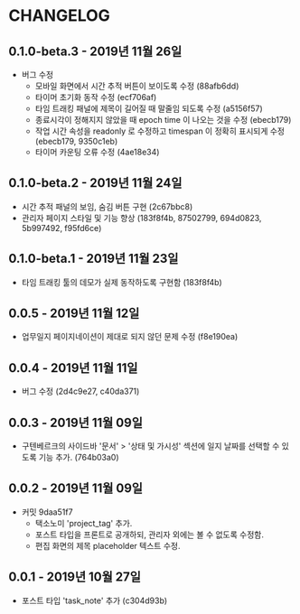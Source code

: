 # CHANGELOG

## 0.1.0-beta.3 - 2019년 11월 26일 
* 버그 수정
  - 모바일 화면에서 시간 추적 버튼이 보이도록 수정 (88afb6dd)
  - 타이머 초기화 동작 수정 (ecf706af)
  - 타임 트래킹 패널에 제목이 길어질 때 말줄임 되도록 수정 (a5156f57)
  - 종료시각이 정해지지 않았을 때 epoch time 이 나오는 것을 수정 (ebecb179)
  - 작업 시간 속성을 readonly 로 수정하고 timespan 이 정확히 표시되게 수정 (ebecb179, 9350c1eb)
  - 타이머 카운팅 오류 수정 (4ae18e34)


## 0.1.0-beta.2 - 2019년 11월 24일 
* 시간 추적 패널의 보임, 숨김 버튼 구현 (2c67bbc8)
* 관리자 페이지 스타일 및 기능 향상 (183f8f4b, 87502799, 694d0823, 5b997492, f95fd6ce)


## 0.1.0-beta.1 - 2019년 11월 23일
* 타임 트래킹 툴의 데모가 실제 동작하도록 구현함 (183f8f4b)


## 0.0.5 - 2019년 11월 12일
* 업무일지 페이지네이션이 제대로 되지 않던 문제 수정 (f8e190ea)


## 0.0.4 - 2019년 11월 11일
* 버그 수정 (2d4c9e27, c40da371)


## 0.0.3 - 2019년 11월 09일
* 구텐베르크의 사이드바 '문서' > '상태 및 가시성' 섹션에 일지 날짜를 선택할 수 있도록 기능 추가. (764b03a0)
 

## 0.0.2 - 2019년 11월 09일
* 커밋 9daa51f7
    * 택소노미 'project_tag' 추가.
    * 포스트 타입을 프론트로 공개하되, 관리자 외에는 볼 수 없도록 수정함.
    * 편집 화면의 제목 placeholder 텍스트 수정.


## 0.0.1 - 2019년 10월 27일
* 포스트 타입 'task_note' 추가 (c304d93b)
